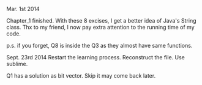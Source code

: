 Mar. 1st 2014

Chapter_1 finished.
With these 8 excises, I get a better idea of Java's String class.
Thx to my friend, I now pay extra attention to the running time of my code.

p.s. if you forget, Q8 is inside the Q3 as they almost have same functions.

Sept. 23rd 2014
Restart the learning process.
Reconstruct the file.
Use sublime.

Q1 has a solution as bit vector. Skip it may come back later.

